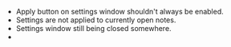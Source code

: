 - Apply button on settings window shouldn't always be enabled.
- Settings are not applied to currently open notes.
- Settings window still being closed somewhere.
- 
